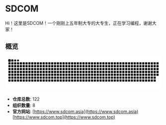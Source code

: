 # SDCOM 
Hi！这里是SDCOM！一个刚刚上五年制大专的大专生，正在学习编程，谢谢大家！



## 概览

![GitHub Snake](out/github-snake.svg)

- **仓库总数**: 122
- **组织数量**: 8
- **官方网站**: [https://www.sdcom.asia](https://www.sdcom.asia) [https://www.sdcom.top](https://www.sdcom.top)

